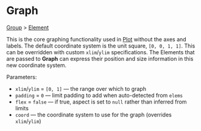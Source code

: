 # Graph

[Group](/docs/group) > [Element](/docs/element)

This is the core graphing functionality used in [Plot](/docs/plot) without the axes and labels. The default coordinate system is the unit square, `[0, 0, 1, 1]`. This can be overridden with custom `xlim`/`ylim` specifications. The Elements that are passed to **Graph** can express their position and size information in this new coordinate system.

Parameters:
- `xlim`/`ylim` = `[0, 1]` — the range over which to graph
- `padding` = `0` — limit padding to add when auto-detected from `elems`
- `flex` = `false` — if true, aspect is set to `null` rather than inferred from limits
- `coord` — the coordinate system to use for the graph (overrides `xlim`/`ylim`)
